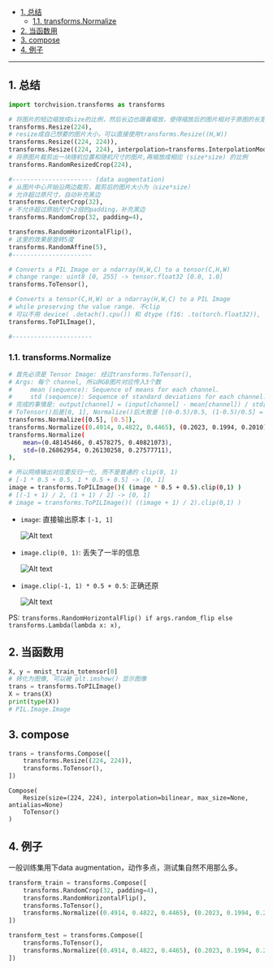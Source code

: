 - [1. 总结](#1-总结)
  - [1.1. transforms.Normalize](#11-transformsnormalize)
- [2. 当函数用](#2-当函数用)
- [3. compose](#3-compose)
- [4. 例子](#4-例子)


---

## 1. 总结
```python
import torchvision.transforms as transforms

# 将图片的短边缩放成size的比例，然后长边也跟着缩放，使得缩放后的图片相对于原图的长宽比不变。
transforms.Resize(224),
# resize成自己想要的图片大小，可以直接使用transforms.Resize((H,W))
transforms.Resize((224, 224)),
transforms.Resize((224, 224), interpolation=transforms.InterpolationMode.BILINEAR),
# 将原图片裁剪出一块随机位置和随机尺寸的图片,再缩放成相应 (size*size) 的比例
transforms.RandomResizedCrop(224),

#---------------------- (data augmentation)
# 从图片中心开始沿两边裁剪，裁剪后的图片大小为（size*size）
# 允许超过原尺寸，自动补充黑边
transforms.CenterCrop(32),
# 不允许超过原始尺寸+2倍的padding，补充黑边
transforms.RandomCrop(32, padding=4),

transforms.RandomHorizontalFlip(),
# 这里的效果是旋转5度
transforms.RandomAffine(5),
#----------------------

# Converts a PIL Image or a ndarray(H,W,C) to a tensor(C,H,W)
# change range: uint8 [0, 255] -> tensor.float32 [0.0, 1.0]
transforms.ToTensor(),

# Converts a tensor(C,H,W) or a ndarray(H,W,C) to a PIL Image
# while preserving the value range. 不clip
# 可以不用 device( .detach().cpu()) 和 dtype (f16: .to(torch.float32)), 直接传入就行
transforms.ToPILImage(),

#----------------------
```
### 1.1. transforms.Normalize
```bash
# 首先必须是 Tensor Image: 经过transforms.ToTensor(),
# Args: 每个 channel, 所以RGB图片对应传入3个数
#     mean (sequence): Sequence of means for each channel.
#     std (sequence): Sequence of standard deviations for each channel.
# 完成的事情是: output[channel] = (input[channel] - mean[channel]) / std[channel]
# ToTensor()后是[0, 1], Normalize()后大致是 [(0-0.5)/0.5, (1-0.5)/0.5] = [-1, 1]
transforms.Normalize([0.5], [0.5]),
transforms.Normalize((0.4914, 0.4822, 0.4465), (0.2023, 0.1994, 0.2010)),
transforms.Normalize(
    mean=(0.48145466, 0.4578275, 0.40821073),
    std=(0.26862954, 0.26130258, 0.27577711),
),

# 所以网络输出对应要反归一化, 而不是普通的 clip(0, 1)
# [-1 * 0.5 + 0.5, 1 * 0.5 + 0.5] -> [0, 1]
image = transforms.ToPILImage()( (image * 0.5 + 0.5).clip(0,1) )
# [(-1 + 1) / 2, (1 + 1) / 2] -> [0, 1]
# image = transforms.ToPILImage()( ((image + 1) / 2).clip(0,1) )
```
- `image`: 直接输出原本 `[-1, 1]`
  
    ![Alt text](https://cdn.jsdelivr.net/gh/sword4869/pic1@main/images/202407062011207.png)

- `image.clip(0, 1)`:  丢失了一半的信息

    ![Alt text](https://cdn.jsdelivr.net/gh/sword4869/pic1@main/images/202407062011208.png)
- `image.clip(-1, 1) * 0.5 + 0.5`: 正确还原
  
    ![Alt text](https://cdn.jsdelivr.net/gh/sword4869/pic1@main/images/202407062011209.png)

PS: `transforms.RandomHorizontalFlip() if args.random_flip else transforms.Lambda(lambda x: x),`

## 2. 当函数用

```python
X, y = mnist_train_totensor[0]
# 转化为图像, 可以被 plt.imshow() 显示图像
trans = transforms.ToPILImage()
X = trans(X)
print(type(X))
# PIL.Image.Image
```
## 3. compose
```python
trans = transforms.Compose([
    transforms.Resize((224, 224)),
    transforms.ToTensor(),
])
```
    Compose(
        Resize(size=(224, 224), interpolation=bilinear, max_size=None, antialias=None)
        ToTensor()
    )

## 4. 例子

一般训练集用下data augmentation，动作多点，测试集自然不用那么多。

```python
transform_train = transforms.Compose([
    transforms.RandomCrop(32, padding=4),
    transforms.RandomHorizontalFlip(),
    transforms.ToTensor(),
    transforms.Normalize((0.4914, 0.4822, 0.4465), (0.2023, 0.1994, 0.2010)),
])

transform_test = transforms.Compose([
    transforms.ToTensor(),
    transforms.Normalize((0.4914, 0.4822, 0.4465), (0.2023, 0.1994, 0.2010)),
])
```